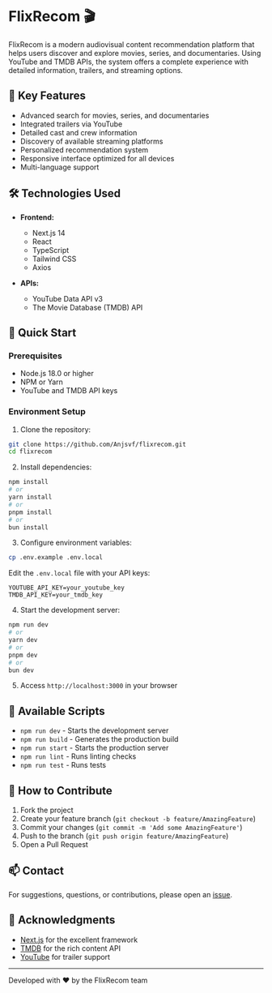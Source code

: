 # FlixRecom 🎬

FlixRecom is a modern audiovisual content recommendation platform that helps users discover and explore movies, series, and documentaries. Using YouTube and TMDB APIs, the system offers a complete experience with detailed information, trailers, and streaming options.

## 🌟 Key Features

- Advanced search for movies, series, and documentaries
- Integrated trailers via YouTube
- Detailed cast and crew information
- Discovery of available streaming platforms
- Personalized recommendation system
- Responsive interface optimized for all devices
- Multi-language support

## 🛠️ Technologies Used

- **Frontend:**
  - Next.js 14
  - React
  - TypeScript
  - Tailwind CSS
  - Axios

- **APIs:**
  - YouTube Data API v3
  - The Movie Database (TMDB) API
  


## 🚀 Quick Start

### Prerequisites

- Node.js 18.0 or higher
- NPM or Yarn
- YouTube and TMDB API keys

### Environment Setup

1. Clone the repository:
```bash
git clone https://github.com/Anjsvf/flixrecom.git
cd flixrecom
```

2. Install dependencies:
```bash
npm install
# or
yarn install
# or
pnpm install
# or
bun install
```

3. Configure environment variables:
```bash
cp .env.example .env.local
```
Edit the `.env.local` file with your API keys:
```
YOUTUBE_API_KEY=your_youtube_key
TMDB_API_KEY=your_tmdb_key
```

4. Start the development server:
```bash
npm run dev
# or
yarn dev
# or
pnpm dev
# or
bun dev
```

5. Access `http://localhost:3000` in your browser

## 📝 Available Scripts

- `npm run dev` - Starts the development server
- `npm run build` - Generates the production build
- `npm run start` - Starts the production server
- `npm run lint` - Runs linting checks
- `npm run test` - Runs tests

## 🤝 How to Contribute

1. Fork the project
2. Create your feature branch (`git checkout -b feature/AmazingFeature`)
3. Commit your changes (`git commit -m 'Add some AmazingFeature'`)
4. Push to the branch (`git push origin feature/AmazingFeature`)
5. Open a Pull Request



## 📫 Contact

For suggestions, questions, or contributions, please open an [issue](https://github.com/Anjsvf/flixrecom/issues).

## 🙏 Acknowledgments

- [Next.js](https://nextjs.org) for the excellent framework
- [TMDB](https://www.themoviedb.org) for the rich content API
- [YouTube](https://developers.google.com/youtube) for trailer support

---

Developed with ❤️ by the FlixRecom team